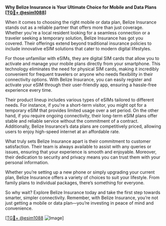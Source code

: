 **Why Belize Insurance is Your Ultimate Choice for Mobile and Data Plans [[TG💪+ @esim1088](https://t.me/s/esim1088)]**

When it comes to choosing the right mobile or data plan, Belize Insurance stands out as a reliable partner that offers more than just coverage. Whether you're a local resident looking for a seamless connection or a traveler seeking a temporary solution, Belize Insurance has got you covered. Their offerings extend beyond traditional insurance policies to include innovative eSIM solutions that cater to modern digital lifestyles.

For those unfamiliar with eSIMs, they are digital SIM cards that allow you to activate and manage your mobile plans directly from your smartphone. This technology eliminates the need for physical SIM cards, making it incredibly convenient for frequent travelers or anyone who needs flexibility in their connectivity options. With Belize Insurance, you can easily register and activate your eSIM through their user-friendly app, ensuring a hassle-free experience every time.

Their product lineup includes various types of eSIMs tailored to different needs. For instance, if you're a short-term visitor, you might opt for a temporary eSIM that provides limited usage over a set period. On the other hand, if you require ongoing connectivity, their long-term eSIM plans offer stable and reliable service without the commitment of a contract. Additionally, Belize Insurance’s data plans are competitively priced, allowing users to enjoy high-speed internet at an affordable rate.

What truly sets Belize Insurance apart is their commitment to customer satisfaction. Their team is always available to assist with any queries or issues, ensuring that your experience is smooth and enjoyable. Moreover, their dedication to security and privacy means you can trust them with your personal information.

Whether you’re setting up a new phone or simply upgrading your current plan, Belize Insurance offers a variety of choices to suit your lifestyle. From family plans to individual packages, there’s something for everyone. 

So why wait? Explore Belize Insurance today and take the first step towards smarter, simpler connectivity. Remember, with Belize Insurance, you’re not just getting a mobile or data plan—you’re investing in peace of mind and convenience.

[[TG💪+ @esim1088](https://t.me/s/esim1088) ![Image](https://i.postimg.cc/Y0z9fWf4/image.png)]